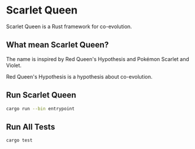 # Scarlet Queen

Scarlet Queen is a Rust framework for co-evolution.

## What mean Scarlet Queen?

The name is inspired by Red Queen's Hypothesis and Pokémon Scarlet and Violet.

Red Queen's Hypothesis is a hypothesis about co-evolution.

## Run Scarlet Queen

```sh
cargo run --bin entrypoint
```
## Run All Tests

```sh
cargo test
```
